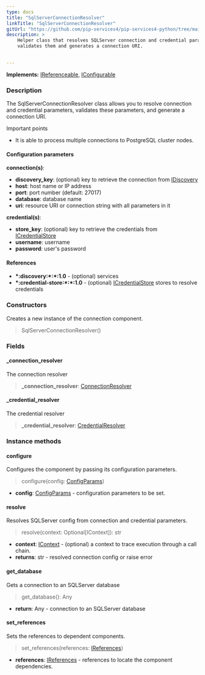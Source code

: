 ```yaml
---
type: docs
title: "SqlServerConnectionResolver"
linkTitle: "SqlServerConnectionResolver"
gitUrl: "https://github.com/pip-services4/pip-services4-python/tree/main/pip-services4-swagger-python"
description: >
    Helper class that resolves SQLServer connection and credential parameters,
    validates them and generates a connection URI.

   
---
```


**Implements:** [IReferenceable](../../../components/refer/ireferenceable), [IConfigurable](../../../components/config/iconfigurable)

### Description

The SqlServerConnectionResolver class allows you to resolve connection and credential parameters, validates these parameters, and generate a connection URI.

Important points

-  It is able to process multiple connections to PostgreSQL cluster nodes.

#### Configuration parameters

**connection(s)**:
- **discovery_key**: (optional) key to retrieve the connection from [IDiscovery](../../../config/connect/idiscovery)
- **host**: host name or IP address
- **port**: port number (default: 27017)
- **database**: database name
- **uri**: resource URI or connection string with all parameters in it

**credential(s)**:
- **store_key**: (optional) key to retrieve the credentials from [ICredentialStore](../../../config/auth/icredential_store)
- **username**: username
- **password**: user's password

#### References
- **\*:discovery:\*:\*:1.0** - (optional) [](../../../config/connect/idiscovery) services
- **\*:credential-store:\*:\*:1.0** - (optional) [ICredentialStore](../../../config/auth/icredential_store) stores to resolve credentials


### Constructors
Creates a new instance of the connection component.

> SqlServerConnectionResolver()

### Fields

<span class="hide-title-link">

#### _connection_resolver
The connection resolver
> **_connection_resolver**: [ConnectionResolver](../../../config/connect/connection_resolver) 

#### _credential_resolver
The credential resolver
> **_credential_resolver**: [CredentialResolver](../../../config/auth/credential_resolver) 

</span>


### Instance methods


#### configure
Configures the component by passing its configuration parameters.

> configure(config: [ConfigParams](../../../components/config/config_params))

- **config**: [ConfigParams](../../../components/config/config_params) - configuration parameters to be set.


#### resolve
Resolves SQLServer config from connection and credential parameters.

> resolve(context: Optional[IContext]): str

- **context**: [IContext](../../../components/context/icontext) - (optional) a context to trace execution through a call chain.
- **returns**: str - resolved connection config or raise error


#### get_database
Gets a connection to an SQLServer database

> get_database(): Any

- **return**: Any - connection to an SQLServer database


#### set_references
Sets the references to dependent components.

> set_references(references: [IReferences](../../../components/refer/ireferences))

- **references**: [IReferences](../../../components/refer/ireferences) - references to locate the component dependencies.
